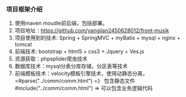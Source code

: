 <div class="blog_content">
    <div class="iteye-blog-content-contain">

<h3>项目框架介绍</h3>
<ol>
<li>使用maven moudle前后端，包括部署。</li>
<li>项目地址：<a href="https://github.com/yangjian2450628012/front-musik">https://github.com/yangjian2450628012/front-musik</a></li>
<li>项目使用到的技术: Spring + SpringMVC + myBatis + mysql + nginx + tomcat</li>
<li>前端技术: bootstrap + html5 + css3 + Jquery + Ves.js</li>
<li>资源获取：phpsplider爬虫技术</li>
<li>数据库技术：mysql分表分库存储，分区表等技术</li>
<li>前端模板技术：velocity模板引擎技术，使用动静态分离，<#parse("../comm/comm.html") =》 包含静态文件
    #include("../comm/comm.html") => 可以包含业务逻辑代码 </li>
</ol>

</div>
</div>